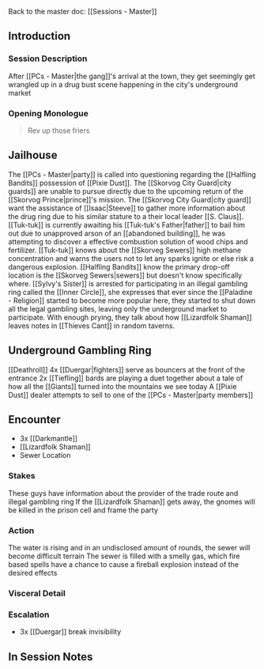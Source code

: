Back to the master doc: [[Sessions - Master]]
## Introduction
### Session Description
After [[PCs - Master|the gang]]'s arrival at the town, they get seemingly get wrangled up in a drug bust scene happening in the city's underground market
### Opening Monologue
> Rev up those friers 
## Jailhouse
The [[PCs - Master|party]] is called into questioning regarding the [[Halfling Bandits]] possession of [[Pixie Dust]]. 
The [[Skorvog City Guard|city guards]] are unable to pursue directly due to the upcoming return of the [[Skorvog Prince|prince]]'s mission.
The [[Skorvog City Guard|city guard]] want the assistance of [[Isaac|Steeve]] to gather more information about the drug ring due to his similar stature to a their local leader [[S. Claus]].
[[Tuk-tuk]] is currently awaiting his [[Tuk-tuk's Father|father]] to bail him out due to unapproved arson of an [[abandoned building]], he was attempting to discover a effective combustion solution of wood chips and fertilizer.
[[Tuk-tuk]] knows about the [[Skorveg Sewers]] high methane concentration and warns the users not to let any sparks ignite or else risk a dangerous explosion.
[[Halfling Bandits]] know the primary drop-off location is the [[Skorveg Sewers|sewers]] but doesn't know specifically where.
[[Sylvy's Sister]] is arrested for participating in an illegal gambling ring called the [[Inner Circle]], she expresses that ever since the [[Paladine - Religion]] started to become more popular here, they started to shut down all the legal gambling sites, leaving only the underground market to participate.
With enough prying, they talk about how [[Lizardfolk Shaman]] leaves notes in [[Thieves Cant]] in random taverns. 
## Underground Gambling Ring
[[Deathroll]]
4x [[Duergar|fighters]] serve as bouncers at the front of the entrance
2x [[Tiefling]] bards are playing a duet together about a tale of how all the [[Giants]] turned into the mountains we see today
A [[Pixie Dust]] dealer attempts to sell to one of the [[PCs - Master|party members]]


## Encounter
- 3x [[Darkmantle]]
- [[Lizardfolk Shaman]]
- Sewer Location
### Stakes
These guys have information about the provider of the trade route and illegal gambling ring
If the [[Lizardfolk Shaman]] gets away, the gnomes will be killed in the prison cell and frame the party
### Action
The water is rising and in an undisclosed amount of rounds, the sewer will become difficult terrain
The sewer is filled with a smelly gas, which fire based spells have a chance to cause a fireball explosion instead of the desired effects
### Visceral Detail
### Escalation
- 3x [[Duergar]] break invisibility
## In Session Notes
